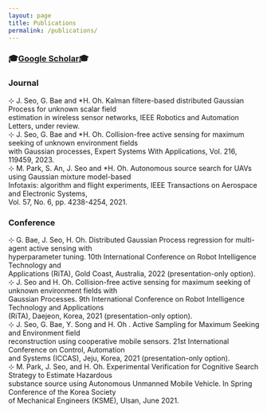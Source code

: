 ```yaml
---
layout: page
title: Publications
permalink: /publications/
---
```


### 🎓[Google Scholar](https://scholar.google.com/citations?user=1XgZM2AAAAAJ&hl=ko)🎓

### Journal
  ⊹ J. Seo, G. Bae and *H. Oh. Kalman filtere-based distributed Gaussian Process for unknown scalar field <br>
    estimation in wireless sensor networks, IEEE Robotics and Automation Letters, under review. <br>
  ⊹ J. Seo, G. Bae and *H. Oh. Collision-free active sensing for maximum seeking of unknown environment fields <br>
    with Gaussian processes, Expert Systems With Applications, Vol. 216, 119459, 2023. <br>
  ⊹ M. Park, S. An, J. Seo and *H. Oh. Autonomous source search for UAVs using Gaussian mixture model-based <br>
    Infotaxis: algorithm and flight experiments, IEEE Transactions on Aerospace and Electronic Systems, <br>
    Vol. 57, No. 6, pp. 4238-4254, 2021.
  
### Conference
  ⊹ G. Bae, J. Seo, H. Oh. Distributed Gaussian Process regression for multi-agent active sensing with <br>
    hyperparameter tuning. 10th International Conference on Robot Intelligence Technology and <br>
    Applications (RiTA), Gold Coast, Australia, 2022 (presentation-only option). <br>
  ⊹ J. Seo and H. Oh. Collision-free active sensing for maximum seeking of unknown environment fields with <br>
    Gaussian Processes. 9th International Conference on Robot Intelligence Technology and Applications <br>
    (RiTA), Daejeon, Korea, 2021 (presentation-only option). <br>
  ⊹ J. Seo, G. Bae,  Y. Song and H. Oh . Active Sampling for Maximum Seeking and Environment field <br>
    reconstruction using cooperative mobile sensors. 21st International Conference on Control, Automation <br>
    and Systems (ICCAS), Jeju, Korea, 2021 (presentation-only option). <br>
  ⊹ M. Park, J. Seo, and H. Oh. Experimental Verification for Cognitive Search Strategy to Estimate Hazardous <br>
    substance source using Autonomous Unmanned Mobile Vehicle. In Spring Conference of the Korea Society <br>
    of Mechanical Engineers (KSME), Ulsan, June 2021.

[jekyll-organization]: https://github.com/jekyll


